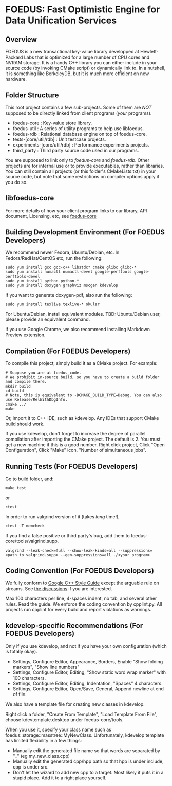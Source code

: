 FOEDUS: Fast Optimistic Engine for Data Unification Services
=================================

Overview
--------
FOEDUS is a new transactional key-value library developped at Hewlett-Packard Labs that is optimized
for a large number of CPU cores and NVRAM storage. It is a handy C++ library you can
either include in your source code (by invoking CMake script) or dynamically link to.
In a nutshell, it is something like BerkeleyDB, but it is much more efficient on new hardware.

Folder Structure
--------
This root project contains a few sub-projects.
Some of them are *NOT* supposed to be directly linked from client programs (_your_ programs).

* foedus-core : Key-value store library.
* foedus-util : A series of utility programs to help use libfoedus.
* foedus-rdb : Relational database engine on top of foedus-core.
* tests-[core/util/rdb] : Unit testcase projects.
* experiments-[core/util/rdb] : Performance experiments projects.
* third\_party : Third party source code used in our programs.

You are supposed to link only to *foedus-core* and *foedus-rdb*.
Other projects are for internal use or to provide executables, rather than libraries.
You can still contain all projects (or this folder's CMakeLists.txt) in your source code,
but note that some restrictions on compiler options apply if you do so.

libfoedus-core
-----------
For more details of how your client program links to our library, API document, Licensing, etc,
see [foedus-core](foedus-core/README.markdown)


Building Development Environment (For FOEDUS Developers)
--------
We recommend newer Fedora, Ubuntu/Debian, etc.
In Fedora/RedHat/CentOS etc, run the following:

    sudo yum install gcc gcc-c++ libstdc* cmake glibc glibc-*
    sudo yum install numactl numactl-devel google-perftools google-perftools-devel
    sudo yum install python python-*
    sudo yum install doxygen graphviz mscgen kdevelop

If you want to generate doxygen-pdf, also run the following:

    sudo yum install texlive texlive-* okular

For Ubuntu/Debian, install equivalent modules.
TBD: Ubuntu/Debian user, please provide an equivalent command.

If you use Google Chrome, we also recommend installing Markdown Preview extension.

Compilation (For FOEDUS Developers)
--------
To compile this project, simply build it as a CMake project. For example:

    # Suppose you are at foedus_code.
    # We prohibit in-source build, so you have to create a build folder and compile there.
    mkdir build
    cd build
    # Note, this is equivalent to -DCMAKE_BUILD_TYPE=Debug. You can also use Release/RelWithDbgInfo.
    cmake ../
    make

Or, import it to C++ IDE, such as kdevelop. Any IDEs that support CMake build should work.

If you use kdevelop, don't forget to increase the degree of parallel compilation after importing
the CMake project. The default is 2. You must get a new machine if this is a good number.
Right click project, Click "Open Configuration", Click "Make" icon, "Number of simultaneous jobs".


Running Tests (For FOEDUS Developers)
--------
Go to build folder, and:

    make test

or

    ctest

In order to run valgrind version of it (takes *long* time!),

    ctest -T memcheck

If you find a false positive or third party's bug, add them to foedus-core/tools/valgrind.supp.

    valgrind --leak-check=full --show-leak-kinds=all --suppressions=<path_to_valgrind.supp> --gen-suppressions=all ./<your_program>

Coding Convention (For FOEDUS Developers)
--------
We fully conform to [Google C++ Style Guide](http://google-styleguide.googlecode.com/svn/trunk/cppguide.xml)
except the arguable rule on streams. See [the discussions](http://google-styleguide.googlecode.com/svn/trunk/cppguide.xml#Streams)
if you are interested.

Max 100 characters per line, 4-spaces indent, no tab, and several other rules. Read the guide.
We enforce the coding convention by cpplint.py.
All projects run cpplint for every build and report violations as warnings.



kdevelop-specific Recommendations (For FOEDUS Developers)
--------
Only if you use kdevelop, and not if you have your own configuration (which is totally okay).

* Settings, Configure Editor, Appearance, Borders, Enable "Show folding markers", "Show line numbers"
* Settings, Configure Editor, Editing, "Show static word wrap marker" with 100 characters.
* Settings, Configure Editor, Editing, Indentation, "Spaces" 4 characters.
* Settings, Configure Editor, Open/Save, General, Append newline at end of file.

We also have a template file for creating new classes in kdevelop.

Right click a folder, "Create From Template", "Load Template From File", choose
kdevtemplate.desktop under foedus-core/tools.

When you use it, specify your class name such as foedus::storage::masstree::MyNewClass.
Unfortunately, kdevelop template has limited flexibility in a few things:

* Manually edit the generated file name so that words are separated by "\_" (eg my\_new\_class.cpp)
* Manually edit the generated cpp/hpp path so that hpp is under include, cpp is under src.
* Don't let the wizard to add new cpp to a target. Most likely it puts it in a stupid place. Add it to a right place yourself.
